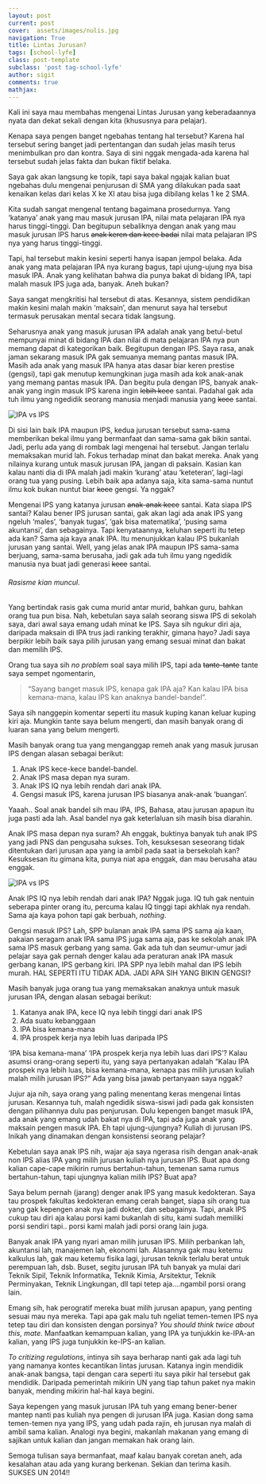 ```yaml
---
layout: post
current: post
cover:  assets/images/nulis.jpg
navigation: True
title: Lintas Jurusan?
tags: [school-lyfe]
class: post-template
subclass: 'post tag-school-lyfe'
author: sigit
comments: true
mathjax:
---
```


Kali ini saya mau membahas mengenai Lintas Jurusan yang keberadaannya nyata dan dekat sekali dengan kita (khususnya para pelajar).

Kenapa saya pengen banget ngebahas tentang hal tersebut? Karena hal tersebut sering banget jadi pertentangan dan sudah jelas masih terus menimbulkan pro dan kontra. Saya di sini nggak mengada-ada karena hal tersebut sudah jelas fakta dan bukan fiktif belaka.

Saya gak akan langsung ke topik, tapi saya bakal ngajak kalian buat ngebahas dulu mengenai penjurusan di SMA yang dilakukan pada saat kenaikan kelas dari kelas X ke XI atau bisa juga dibilang kelas 1 ke 2 SMA.

Kita sudah sangat mengenal tentang bagaimana prosedurnya. Yang ‘katanya’ anak yang mau masuk jurusan IPA, nilai mata pelajaran IPA nya harus tinggi-tinggi. Dan begitupun sebaliknya dengan anak yang mau masuk jurusan IPS harus ~~anak keren dan kece badai~~ nilai mata pelajaran IPS nya yang harus tinggi-tinggi.

Tapi, hal tersebut makin kesini seperti hanya isapan jempol belaka. Ada anak yang mata pelajaran IPA nya kurang bagus, tapi ujung-ujung nya bisa masuk IPA. Anak yang kelihatan bahwa dia punya bakat di bidang IPA, tapi malah masuk IPS juga ada, banyak. Aneh bukan?

Saya sangat mengkritisi hal tersebut di atas. Kesannya, sistem pendidikan makin kesini malah makin ‘maksain’, dan menurut saya hal tersebut termasuk perusakan mental secara tidak langsung.

Seharusnya anak yang masuk jurusan IPA adalah anak yang betul-betul mempunyai minat di bidang IPA dan nilai di mata pelajaran IPA nya pun memang dapat di kategorikan baik. Begitupun dengan IPS. Saya rasa, anak jaman sekarang masuk IPA gak semuanya memang pantas masuk IPA. Masih ada anak yang masuk IPA hanya atas dasar biar keren prestise (gengsi), tapi gak menutup kemungkinan juga masih ada kok anak-anak yang memang pantas masuk IPA. Dan begitu pula dengan IPS, banyak anak-anak yang ingin masuk IPS karena ingin ~~lebih kece~~ santai. Padahal gak ada tuh ilmu yang ngedidik seorang manusia menjadi manusia yang ~~kece~~ santai.

![IPA vs IPS](https://www.zenius.net/blog/wp-content/uploads/2014/10/cuwi0.jpg)

Di sisi lain baik IPA maupun IPS, kedua jurusan tersebut sama-sama memberikan bekal ilmu yang bermanfaat dan sama-sama gak bikin santai. Jadi, perlu ada yang di rombak lagi mengenai hal tersebut. Jangan terlalu memaksakan murid lah. Fokus terhadap minat dan bakat mereka. Anak yang nilainya kurang untuk masuk jurusan IPA, jangan di paksain. Kasian kan kalau nanti dia di IPA malah jadi makin ‘kurang’ atau ‘keteteran’, lagi-lagi orang tua yang pusing. Lebih baik apa adanya saja, kita sama-sama nuntut ilmu kok bukan nuntut biar ~~kece~~ gengsi. Ya nggak?

Mengenai IPS yang katanya jurusan ~~anak-anak kece~~ santai. Kata siapa IPS santai? Kalau bener IPS jurusan santai, gak akan lagi ada anak IPS yang ngeluh ‘males’, ‘banyak tugas’, ‘gak bisa matematika’, ‘pusing sama akuntansi’, dan sebagainya. Tapi kenyataannya, keluhan seperti itu tetep ada kan? Sama aja kaya anak IPA. Itu menunjukkan kalau IPS bukanlah jurusan yang santai. Well, yang jelas anak IPA maupun IPS sama-sama berjuang, sama-sama berusaha, jadi gak ada tuh ilmu yang ngedidik manusia nya buat jadi generasi ~~kece~~ santai.

###### Rasisme kian muncul.

Yang bertindak rasis gak cuma murid antar murid, bahkan guru, bahkan orang tua pun bisa. Nah, kebetulan saya salah seorang siswa IPS di sekolah saya, dari awal saya emang udah minat ke IPS. Saya sih ngukur diri aja, daripada maksain di IPA trus jadi ranking terakhir, gimana hayo? Jadi saya berpikir lebih baik saya pilih jurusan yang emang sesuai minat dan bakat dan memilih IPS.

Orang tua saya sih *no problem* soal saya milih IPS, tapi ada ~~tante-tante~~ tante saya sempet ngomentarin,

> “Sayang banget masuk IPS, kenapa gak IPA aja? Kan kalau IPA bisa kemana-mana, kalau IPS kan anaknya bandel-bandel”.

Saya sih nanggepin komentar seperti itu masuk kuping kanan keluar kuping kiri aja. Mungkin tante saya belum mengerti, dan masih banyak orang di luaran sana yang belum mengerti.

Masih banyak orang tua yang menganggap remeh anak yang masuk jurusan IPS dengan alasan sebagai berikut:

1. Anak IPS kece-kece bandel-bandel.
2. Anak IPS masa depan nya suram.
3. Anak IPS IQ nya lebih rendah dari anak IPA.
4. Gengsi masuk IPS, karena jurusan IPS biasanya anak-anak ‘buangan’.

Yaaah.. Soal anak bandel sih mau IPA, IPS, Bahasa, atau jurusan apapun itu juga pasti ada lah. Asal bandel nya gak keterlaluan sih masih bisa diarahin.

Anak IPS masa depan nya suram? Ah enggak, buktinya banyak tuh anak IPS yang jadi PNS dan pengusaha sukses. Toh, kesuksesan seseorang tidak ditentukan dari jurusan apa yang ia ambil pada saat ia bersekolah kan? Kesuksesan itu gimana kita, punya niat apa enggak, dan mau berusaha atau enggak.

![IPA vs IPS](https://quipper-video-wordpress.s3.amazonaws.com/images/2017/03/4057.jpg)

Anak IPS IQ nya lebih rendah dari anak IPA? Nggak juga. IQ tuh gak nentuin seberapa pinter orang itu, percuma kalau IQ tinggi tapi akhlak nya rendah. Sama aja kaya pohon tapi gak berbuah, *nothing*. 

Gengsi masuk IPS? Lah, SPP bulanan anak IPA sama IPS sama aja kaan, pakaian seragam anak IPA sama IPS juga sama aja, pas ke sekolah anak IPA sama IPS masuk gerbang yang sama. Gak ada tuh dan seumur-umur jadi pelajar saya gak pernah denger kalau ada peraturan anak IPA masuk gerbang kanan, IPS gerbang kiri. IPA SPP nya lebih mahal dan IPS lebih murah. HAL SEPERTI ITU TIDAK ADA. JADI APA SIH YANG BIKIN GENGSI?

Masih banyak juga orang tua yang memaksakan anaknya untuk masuk jurusan IPA, dengan alasan sebagai berikut:

1. Katanya anak IPA, kece IQ nya lebih tinggi dari anak IPS
2. Ada suatu kebanggaan
3. IPA bisa kemana-mana
4. IPA prospek kerja nya lebih luas daripada IPS

‘IPA bisa kemana-mana’ ‘IPA prospek kerja nya lebih luas dari IPS’? Kalau asumsi orang-orang seperti itu, yang saya pertanyakan adalah “Kalau IPA prospek nya lebih luas, bisa kemana-mana, kenapa pas milih jurusan kuliah malah milih jurusan IPS?” Ada yang bisa jawab pertanyaan saya nggak?

Jujur aja nih, saya orang yang paling menentang keras mengenai lintas jurusan. Kesannya tuh, malah ngedidik siswa-siswi jadi pada gak konsisten dengan pilihannya dulu pas penjurusan. Dulu kepengen banget masuk IPA, ada anak yang emang udah bakat nya di IPA, tapi ada juga anak yang maksain pengen masuk IPA. Eh tapi ujung-ujungnya? Kuliah di jurusan IPS. Inikah yang dinamakan dengan konsistensi seorang pelajar?

Kebetulan saya anak IPS nih, wajar aja saya ngerasa risih dengan anak-anak non IPS alias IPA yang milih jurusan kuliah nya jurusan IPS. Buat apa dong kalian cape-cape mikirin rumus bertahun-tahun, temenan sama rumus bertahun-tahun, tapi ujungnya kalian milih IPS? Buat apa?

Saya belum pernah (jarang) denger anak IPS yang masuk kedokteran. Saya tau prospek fakultas kedokteran emang cerah banget, siapa sih orang tua yang gak kepengen anak nya jadi dokter, dan sebagainya. Tapi, anak IPS cukup tau diri aja kalau porsi kami bukanlah di situ, kami sudah memiliki porsi sendiri tapi.. porsi kami malah jadi porsi orang lain juga.

Banyak anak IPA yang nyari aman milih jurusan IPS. Milih perbankan lah, akuntansi lah, manajemen lah, ekonomi lah. Alasannya gak mau ketemu kalkulus lah, gak mau ketemu fisika lagi, jurusan teknik terlalu berat untuk perempuan lah, dsb. Buset, segitu jurusan IPA tuh banyak ya mulai dari Teknik Sipil, Teknik Informatika, Teknik Kimia, Arsitektur, Teknik Perminyakan, Teknik Lingkungan, dll tapi tetep aja….ngambil porsi orang lain.

Emang sih, hak perogratif mereka buat milih jurusan apapun, yang penting sesuai mau nya mereka. Tapi apa gak malu tuh ngeliat temen-temen IPS nya tetep tau diri dan konsisten dengan porsinya? *You should think twice about this, mate*. Manfaatkan kemampuan kalian, yang IPA ya tunjukkin ke-IPA-an kalian, yang IPS juga tunjukkin ke-IPS-an kalian.

*To critizing regulations*, intinya sih saya berharap nanti gak ada lagi tuh yang namanya kontes kecantikan lintas jurusan. Katanya ingin mendidik anak-anak bangsa, tapi dengan cara seperti itu saya pikir hal tersebut gak mendidik. Daripada pemerintah mikirin UN yang tiap tahun paket nya makin banyak, mending mikirin hal-hal kaya begini.

Saya kepengen yang masuk jurusan IPA tuh yang emang bener-bener mantep nanti pas kuliah nya pengen di jurusan IPA juga. Kasian dong sama temen-temen nya yang IPS, yang udah pada rajin, eh jurusan nya malah di ambil sama kalian. Analogi nya begini, makanlah makanan yang emang di sajikan untuk kalian dan jangan memakan hak orang lain.

Semoga tulisan saya bermanfaat, maaf kalau banyak coretan aneh, ada kesalahan atau ada yang kurang berkenan. Sekian dan terima kasih. SUKSES UN 2014!!